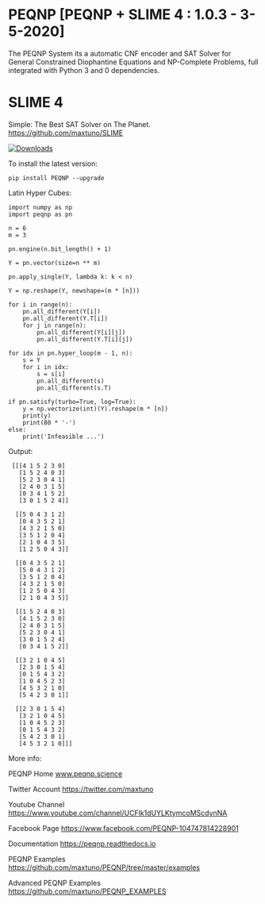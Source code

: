 # PEQNP [PEQNP + SLIME 4 : 1.0.3 - 3-5-2020]

The PEQNP System its a automatic CNF encoder and SAT Solver for General Constrained Diophantine Equations and NP-Complete Problems, full integrated with Python 3 and 0 dependencies.

# SLIME 4

Simple: The Best SAT Solver on The Planet. https://github.com/maxtuno/SLIME

[![Downloads](https://pepy.tech/badge/peqnp)](https://pepy.tech/project/peqnp)

To install the latest version:

    pip install PEQNP --upgrade
    
Latin Hyper Cubes:

    import numpy as np
    import peqnp as pn

    n = 6
    m = 3

    pn.engine(n.bit_length() + 1)

    Y = pn.vector(size=n ** m)

    pn.apply_single(Y, lambda k: k < n)

    Y = np.reshape(Y, newshape=(m * [n]))

    for i in range(n):
        pn.all_different(Y[i])
        pn.all_different(Y.T[i])
        for j in range(n):
            pn.all_different(Y[i][j])
            pn.all_different(Y.T[i][j])

    for idx in pn.hyper_loop(m - 1, n):
        s = Y
        for i in idx:
            s = s[i]
            pn.all_different(s)
            pn.all_different(s.T)

    if pn.satisfy(turbo=True, log=True):
        y = np.vectorize(int)(Y).reshape(m * [n])
        print(y)
        print(80 * '-')
    else:
        print('Infeasible ...')

Output:

     [[[4 1 5 2 3 0]
       [1 5 2 4 0 3]
       [5 2 3 0 4 1]
       [2 4 0 3 1 5]
       [0 3 4 1 5 2]
       [3 0 1 5 2 4]]
     
      [[5 0 4 3 1 2]
       [0 4 3 5 2 1]
       [4 3 2 1 5 0]
       [3 5 1 2 0 4]
       [2 1 0 4 3 5]
       [1 2 5 0 4 3]]
     
      [[0 4 3 5 2 1]
       [5 0 4 3 1 2]
       [3 5 1 2 0 4]
       [4 3 2 1 5 0]
       [1 2 5 0 4 3]
       [2 1 0 4 3 5]]
     
      [[1 5 2 4 0 3]
       [4 1 5 2 3 0]
       [2 4 0 3 1 5]
       [5 2 3 0 4 1]
       [3 0 1 5 2 4]
       [0 3 4 1 5 2]]
     
      [[3 2 1 0 4 5]
       [2 3 0 1 5 4]
       [0 1 5 4 3 2]
       [1 0 4 5 2 3]
       [4 5 3 2 1 0]
       [5 4 2 3 0 1]]
     
      [[2 3 0 1 5 4]
       [3 2 1 0 4 5]
       [1 0 4 5 2 3]
       [0 1 5 4 3 2]
       [5 4 2 3 0 1]
       [4 5 3 2 1 0]]]

More info:

PEQNP Home
www.peqnp.science

Twitter Account
https://twitter.com/maxtuno

Youtube Channel
https://www.youtube.com/channel/UCFlk1dUYLKtymcoMScdynNA

Facebook Page
https://www.facebook.com/PEQNP-104747814228901

Documentation
https://peqnp.readthedocs.io

PEQNP Examples
https://github.com/maxtuno/PEQNP/tree/master/examples

Advanced PEQNP Examples
https://github.com/maxtuno/PEQNP_EXAMPLES

